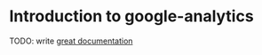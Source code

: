 # Introduction to google-analytics

TODO: write [great documentation](http://jacobian.org/writing/what-to-write/)
